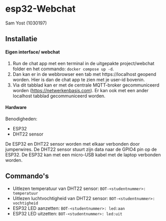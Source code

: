 # esp32-Webchat
Sam Yost (1030197)


## Installatie
#### Eigen interface/ webchat
1. Run de chat app met een terminal in de uitgepakte project/webchat folder en het commando: ```docker compose up -d```.
2. Dan kan er in de webbrowser een tab met https://localhost geopend worden. Hier is dan de chat app te zien met je user-id bovenin.
3. Via dit tabblad kan er met de centrale MQTT-broker gecommuniceerd worden (https://netwerkenbasis.com). Er kan ook met een ander localhost tabblad gecommuniceerd worden.
#### Hardware
Benodigheden:
  - ESP32
  - DHT22 sensor

De ESP32 en DHT22 sensor worden met elkaar verbonden door jumperwires. De DHT22 sensor stuurt zijn data naar de GPIO4 pin op de ESP32. De ESP32 kan met een micro-USB kabel met de laptop verbonden worden.


## Commando's
- Uitlezen temperatuur van DHT22 sensor:
```BOT-<studentnummer>: temperatuur```
- Uitlezen luchtvochtigheid van DHT22 sensor:
```BOT-<studentnummer>: vochtigheid```
- ESP32 LED aanzetten:
```BOT-<studentnummer>: led:aan```
- ESP32 LED uitzetten:
```BOT-<studentnummer>: led:uit```
